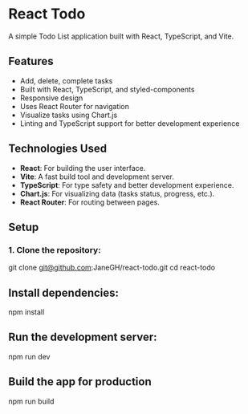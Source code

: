 # React Todo

A simple Todo List application built with React, TypeScript, and Vite.

## Features

- Add, delete, complete tasks
- Built with React, TypeScript, and styled-components
- Responsive design
- Uses React Router for navigation
- Visualize tasks using Chart.js
- Linting and TypeScript support for better development experience

## Technologies Used

- **React**: For building the user interface.
- **Vite**: A fast build tool and development server.
- **TypeScript**: For type safety and better development experience.
- **Chart.js**: For visualizing data (tasks status, progress, etc.).
- **React Router**: For routing between pages.

## Setup

### 1. Clone the repository:
git clone git@github.com:JaneGH/react-todo.git
cd react-todo

## Install dependencies:
npm install

## Run the development server:
npm run dev

## Build the app for production
npm run build